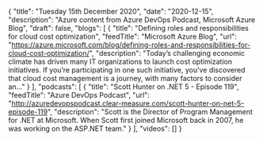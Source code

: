 {
  "title": "Tuesday 15th December 2020",
  "date": "2020-12-15",
  "description": "Azure content from Azure DevOps Podcast, Microsoft Azure Blog",
  "draft": false,
  "blogs": [
    {
      "title": "Defining roles and responsibilities for cloud cost optimization",
      "feedTitle": "Microsoft Azure Blog",
      "url": "https://azure.microsoft.com/blog/defining-roles-and-responsibilities-for-cloud-cost-optimization/",
      "description": "Today’s challenging economic climate has driven many IT organizations to launch cost optimization initiatives. If you’re participating in one such initiative, you’ve discovered that cloud cost management is a journey, with many factors to consider an..."
    }
  ],
  "podcasts": [
    {
      "title": "Scott Hunter on .NET 5 - Episode 119",
      "feedTitle": "Azure DevOps Podcast",
      "url": "http://azuredevopspodcast.clear-measure.com/scott-hunter-on-net-5-episode-119",
      "description": "Scott is the Director of Program Management for .NET at Microsoft. When Scott first joined Microsoft back in 2007, he was working on the ASP.NET team."
    }
  ],
  "videos": []
}